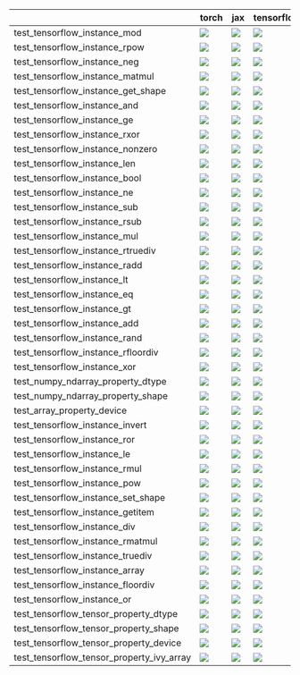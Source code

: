 |                                           | torch                                                                                                                                                                                  | jax                                                                                                                                                                                    | tensorflow                                                                                                                                                                             | numpy                                                                                                                                                                                  |
|:------------------------------------------|:---------------------------------------------------------------------------------------------------------------------------------------------------------------------------------------|:---------------------------------------------------------------------------------------------------------------------------------------------------------------------------------------|:---------------------------------------------------------------------------------------------------------------------------------------------------------------------------------------|:---------------------------------------------------------------------------------------------------------------------------------------------------------------------------------------|
| test_tensorflow_instance_mod              | <a href="https://github.com/unifyai/ivy/actions/runs/4012582243/jobs/6891133094" rel="noopener noreferrer" target="_blank"><img src=https://img.shields.io/badge/-failure-red></a>     | <a href="https://github.com/unifyai/ivy/actions/runs/4012582243/jobs/6891133094" rel="noopener noreferrer" target="_blank"><img src=https://img.shields.io/badge/-failure-red></a>     | <a href="https://github.com/unifyai/ivy/actions/runs/4014887161/jobs/6895964948" rel="noopener noreferrer" target="_blank"><img src=https://img.shields.io/badge/-failure-red></a>     | <a href="https://github.com/unifyai/ivy/actions/runs/4014887161/jobs/6895977372" rel="noopener noreferrer" target="_blank"><img src=https://img.shields.io/badge/-failure-red></a>     |
| test_tensorflow_instance_rpow             | <a href="https://github.com/unifyai/ivy/actions/runs/4012582243/jobs/6891133094" rel="noopener noreferrer" target="_blank"><img src=https://img.shields.io/badge/-failure-red></a>     | <a href="https://github.com/unifyai/ivy/actions/runs/4012582243/jobs/6891133094" rel="noopener noreferrer" target="_blank"><img src=https://img.shields.io/badge/-failure-red></a>     | <a href="https://github.com/unifyai/ivy/actions/runs/4014887161/jobs/6895977696" rel="noopener noreferrer" target="_blank"><img src=https://img.shields.io/badge/-failure-red></a>     | <a href="https://github.com/unifyai/ivy/actions/runs/4012582243/jobs/6891133094" rel="noopener noreferrer" target="_blank"><img src=https://img.shields.io/badge/-failure-red></a>     |
| test_tensorflow_instance_neg              | <a href="https://github.com/unifyai/ivy/actions/runs/4012582243/jobs/6891133094" rel="noopener noreferrer" target="_blank"><img src=https://img.shields.io/badge/-success-success></a> | <a href="https://github.com/unifyai/ivy/actions/runs/4014887161/jobs/6895976225" rel="noopener noreferrer" target="_blank"><img src=https://img.shields.io/badge/-success-success></a> | <a href="https://github.com/unifyai/ivy/actions/runs/4012582243/jobs/6891133094" rel="noopener noreferrer" target="_blank"><img src=https://img.shields.io/badge/-success-success></a> | <a href="https://github.com/unifyai/ivy/actions/runs/4014887161/jobs/6895975391" rel="noopener noreferrer" target="_blank"><img src=https://img.shields.io/badge/-success-success></a> |
| test_tensorflow_instance_matmul           | <a href="https://github.com/unifyai/ivy/actions/runs/4012582243/jobs/6891133094" rel="noopener noreferrer" target="_blank"><img src=https://img.shields.io/badge/-failure-red></a>     | <a href="https://github.com/unifyai/ivy/actions/runs/4012582243/jobs/6891133094" rel="noopener noreferrer" target="_blank"><img src=https://img.shields.io/badge/-failure-red></a>     | <a href="https://github.com/unifyai/ivy/actions/runs/4014887161/jobs/6895974083" rel="noopener noreferrer" target="_blank"><img src=https://img.shields.io/badge/-failure-red></a>     | <a href="https://github.com/unifyai/ivy/actions/runs/4014887161/jobs/6895964948" rel="noopener noreferrer" target="_blank"><img src=https://img.shields.io/badge/-failure-red></a>     |
| test_tensorflow_instance_get_shape        | <a href="https://github.com/unifyai/ivy/actions/runs/4012329973/jobs/6890687587" rel="noopener noreferrer" target="_blank"><img src=https://img.shields.io/badge/-success-success></a> | <a href="https://github.com/unifyai/ivy/actions/runs/4014887161/jobs/6895979891" rel="noopener noreferrer" target="_blank"><img src=https://img.shields.io/badge/-success-success></a> | <a href="https://github.com/unifyai/ivy/actions/runs/4014887161/jobs/6895975889" rel="noopener noreferrer" target="_blank"><img src=https://img.shields.io/badge/-success-success></a> | <a href="https://github.com/unifyai/ivy/actions/runs/4014887161/jobs/6895979891" rel="noopener noreferrer" target="_blank"><img src=https://img.shields.io/badge/-success-success></a> |
| test_tensorflow_instance_and              | <a href="https://github.com/unifyai/ivy/actions/runs/4014887161/jobs/6895976225" rel="noopener noreferrer" target="_blank"><img src=https://img.shields.io/badge/-success-success></a> | <a href="https://github.com/unifyai/ivy/actions/runs/4012329973/jobs/6890687587" rel="noopener noreferrer" target="_blank"><img src=https://img.shields.io/badge/-success-success></a> | <a href="https://github.com/unifyai/ivy/actions/runs/4014887161/jobs/6895974644" rel="noopener noreferrer" target="_blank"><img src=https://img.shields.io/badge/-success-success></a> | <a href="https://github.com/unifyai/ivy/actions/runs/4012329973/jobs/6890687587" rel="noopener noreferrer" target="_blank"><img src=https://img.shields.io/badge/-success-success></a> |
| test_tensorflow_instance_ge               | <a href="https://github.com/unifyai/ivy/actions/runs/4012329973/jobs/6890687587" rel="noopener noreferrer" target="_blank"><img src=https://img.shields.io/badge/-failure-red></a>     | <a href="https://github.com/unifyai/ivy/actions/runs/4012329973/jobs/6890687587" rel="noopener noreferrer" target="_blank"><img src=https://img.shields.io/badge/-failure-red></a>     | <a href="https://github.com/unifyai/ivy/actions/runs/4014887161/jobs/6895977372" rel="noopener noreferrer" target="_blank"><img src=https://img.shields.io/badge/-failure-red></a>     | <a href="https://github.com/unifyai/ivy/actions/runs/4012329973/jobs/6890687587" rel="noopener noreferrer" target="_blank"><img src=https://img.shields.io/badge/-failure-red></a>     |
| test_tensorflow_instance_rxor             | <a href="https://github.com/unifyai/ivy/actions/runs/4012582243/jobs/6891133094" rel="noopener noreferrer" target="_blank"><img src=https://img.shields.io/badge/-failure-red></a>     | <a href="https://github.com/unifyai/ivy/actions/runs/4012582243/jobs/6891133094" rel="noopener noreferrer" target="_blank"><img src=https://img.shields.io/badge/-failure-red></a>     | <a href="https://github.com/unifyai/ivy/actions/runs/4012582243/jobs/6891133094" rel="noopener noreferrer" target="_blank"><img src=https://img.shields.io/badge/-failure-red></a>     | <a href="https://github.com/unifyai/ivy/actions/runs/4012582243/jobs/6891133094" rel="noopener noreferrer" target="_blank"><img src=https://img.shields.io/badge/-failure-red></a>     |
| test_tensorflow_instance_nonzero          | <a href="https://github.com/unifyai/ivy/actions/runs/4014887161/jobs/6895976601" rel="noopener noreferrer" target="_blank"><img src=https://img.shields.io/badge/-success-success></a> | <a href="https://github.com/unifyai/ivy/actions/runs/4012582243/jobs/6891133094" rel="noopener noreferrer" target="_blank"><img src=https://img.shields.io/badge/-success-success></a> | <a href="https://github.com/unifyai/ivy/actions/runs/4014887161/jobs/6895974644" rel="noopener noreferrer" target="_blank"><img src=https://img.shields.io/badge/-success-success></a> | <a href="null" rel="noopener noreferrer" target="_blank"><img src=https://img.shields.io/badge/-success-success></a>                                                                   |
| test_tensorflow_instance_len              | <a href="https://github.com/unifyai/ivy/actions/runs/4014887161/jobs/6895963318" rel="noopener noreferrer" target="_blank"><img src=https://img.shields.io/badge/-success-success></a> | <a href="https://github.com/unifyai/ivy/actions/runs/4014887161/jobs/6895972457" rel="noopener noreferrer" target="_blank"><img src=https://img.shields.io/badge/-success-success></a> | <a href="https://github.com/unifyai/ivy/actions/runs/4012582243/jobs/6891133094" rel="noopener noreferrer" target="_blank"><img src=https://img.shields.io/badge/-success-success></a> | <a href="https://github.com/unifyai/ivy/actions/runs/4012582243/jobs/6891133094" rel="noopener noreferrer" target="_blank"><img src=https://img.shields.io/badge/-success-success></a> |
| test_tensorflow_instance_bool             | <a href="https://github.com/unifyai/ivy/actions/runs/4012329973/jobs/6890687587" rel="noopener noreferrer" target="_blank"><img src=https://img.shields.io/badge/-success-success></a> | <a href="https://github.com/unifyai/ivy/actions/runs/4012329973/jobs/6890687587" rel="noopener noreferrer" target="_blank"><img src=https://img.shields.io/badge/-success-success></a> | <a href="https://github.com/unifyai/ivy/actions/runs/4014887161/jobs/6895978358" rel="noopener noreferrer" target="_blank"><img src=https://img.shields.io/badge/-success-success></a> | <a href="null" rel="noopener noreferrer" target="_blank"><img src=https://img.shields.io/badge/-success-success></a>                                                                   |
| test_tensorflow_instance_ne               | <a href="https://github.com/unifyai/ivy/actions/runs/4012582243/jobs/6891133094" rel="noopener noreferrer" target="_blank"><img src=https://img.shields.io/badge/-failure-red></a>     | <a href="https://github.com/unifyai/ivy/actions/runs/4014887161/jobs/6895979891" rel="noopener noreferrer" target="_blank"><img src=https://img.shields.io/badge/-failure-red></a>     | <a href="https://github.com/unifyai/ivy/actions/runs/4014887161/jobs/6895963318" rel="noopener noreferrer" target="_blank"><img src=https://img.shields.io/badge/-failure-red></a>     | <a href="https://github.com/unifyai/ivy/actions/runs/4012582243/jobs/6891133094" rel="noopener noreferrer" target="_blank"><img src=https://img.shields.io/badge/-failure-red></a>     |
| test_tensorflow_instance_sub              | <a href="https://github.com/unifyai/ivy/actions/runs/4012582243/jobs/6891133094" rel="noopener noreferrer" target="_blank"><img src=https://img.shields.io/badge/-failure-red></a>     | <a href="https://github.com/unifyai/ivy/actions/runs/4014887161/jobs/6895975889" rel="noopener noreferrer" target="_blank"><img src=https://img.shields.io/badge/-failure-red></a>     | <a href="https://github.com/unifyai/ivy/actions/runs/4012582243/jobs/6891133094" rel="noopener noreferrer" target="_blank"><img src=https://img.shields.io/badge/-failure-red></a>     | <a href="https://github.com/unifyai/ivy/actions/runs/4012582243/jobs/6891133094" rel="noopener noreferrer" target="_blank"><img src=https://img.shields.io/badge/-failure-red></a>     |
| test_tensorflow_instance_rsub             | <a href="https://github.com/unifyai/ivy/actions/runs/4014887161/jobs/6895974083" rel="noopener noreferrer" target="_blank"><img src=https://img.shields.io/badge/-success-success></a> | <a href="null" rel="noopener noreferrer" target="_blank"><img src=https://img.shields.io/badge/-success-success></a>                                                                   | <a href="https://github.com/unifyai/ivy/actions/runs/4012582243/jobs/6891133094" rel="noopener noreferrer" target="_blank"><img src=https://img.shields.io/badge/-success-success></a> | <a href="https://github.com/unifyai/ivy/actions/runs/4012582243/jobs/6891133094" rel="noopener noreferrer" target="_blank"><img src=https://img.shields.io/badge/-success-success></a> |
| test_tensorflow_instance_mul              | <a href="https://github.com/unifyai/ivy/actions/runs/4014887161/jobs/6895964110" rel="noopener noreferrer" target="_blank"><img src=https://img.shields.io/badge/-failure-red></a>     | <a href="https://github.com/unifyai/ivy/actions/runs/4014887161/jobs/6895964739" rel="noopener noreferrer" target="_blank"><img src=https://img.shields.io/badge/-failure-red></a>     | <a href="https://github.com/unifyai/ivy/actions/runs/4014887161/jobs/6895975391" rel="noopener noreferrer" target="_blank"><img src=https://img.shields.io/badge/-failure-red></a>     | <a href="null" rel="noopener noreferrer" target="_blank"><img src=https://img.shields.io/badge/-failure-red></a>                                                                       |
| test_tensorflow_instance_rtruediv         | <a href="https://github.com/unifyai/ivy/actions/runs/4014887161/jobs/6895963318" rel="noopener noreferrer" target="_blank"><img src=https://img.shields.io/badge/-success-success></a> | <a href="https://github.com/unifyai/ivy/actions/runs/4014887161/jobs/6895978635" rel="noopener noreferrer" target="_blank"><img src=https://img.shields.io/badge/-success-success></a> | <a href="https://github.com/unifyai/ivy/actions/runs/4012582243/jobs/6891133094" rel="noopener noreferrer" target="_blank"><img src=https://img.shields.io/badge/-success-success></a> | <a href="https://github.com/unifyai/ivy/actions/runs/4012582243/jobs/6891133094" rel="noopener noreferrer" target="_blank"><img src=https://img.shields.io/badge/-success-success></a> |
| test_tensorflow_instance_radd             | <a href="https://github.com/unifyai/ivy/actions/runs/4014887161/jobs/6895970923" rel="noopener noreferrer" target="_blank"><img src=https://img.shields.io/badge/-success-success></a> | <a href="https://github.com/unifyai/ivy/actions/runs/4014887161/jobs/6895977696" rel="noopener noreferrer" target="_blank"><img src=https://img.shields.io/badge/-success-success></a> | <a href="https://github.com/unifyai/ivy/actions/runs/4014887161/jobs/6895978635" rel="noopener noreferrer" target="_blank"><img src=https://img.shields.io/badge/-success-success></a> | <a href="https://github.com/unifyai/ivy/actions/runs/4012582243/jobs/6891133094" rel="noopener noreferrer" target="_blank"><img src=https://img.shields.io/badge/-success-success></a> |
| test_tensorflow_instance_lt               | <a href="https://github.com/unifyai/ivy/actions/runs/4014887161/jobs/6895976601" rel="noopener noreferrer" target="_blank"><img src=https://img.shields.io/badge/-failure-red></a>     | <a href="https://github.com/unifyai/ivy/actions/runs/4014887161/jobs/6895975121" rel="noopener noreferrer" target="_blank"><img src=https://img.shields.io/badge/-failure-red></a>     | <a href="https://github.com/unifyai/ivy/actions/runs/4012582243/jobs/6891133094" rel="noopener noreferrer" target="_blank"><img src=https://img.shields.io/badge/-failure-red></a>     | <a href="https://github.com/unifyai/ivy/actions/runs/4014887161/jobs/6895976225" rel="noopener noreferrer" target="_blank"><img src=https://img.shields.io/badge/-failure-red></a>     |
| test_tensorflow_instance_eq               | <a href="https://github.com/unifyai/ivy/actions/runs/4012329973/jobs/6890687587" rel="noopener noreferrer" target="_blank"><img src=https://img.shields.io/badge/-failure-red></a>     | <a href="https://github.com/unifyai/ivy/actions/runs/4012329973/jobs/6890687587" rel="noopener noreferrer" target="_blank"><img src=https://img.shields.io/badge/-success-success></a> | <a href="https://github.com/unifyai/ivy/actions/runs/4014887161/jobs/6895964948" rel="noopener noreferrer" target="_blank"><img src=https://img.shields.io/badge/-success-success></a> | <a href="https://github.com/unifyai/ivy/actions/runs/4014887161/jobs/6895975121" rel="noopener noreferrer" target="_blank"><img src=https://img.shields.io/badge/-success-success></a> |
| test_tensorflow_instance_gt               | <a href="https://github.com/unifyai/ivy/actions/runs/4014887161/jobs/6895964948" rel="noopener noreferrer" target="_blank"><img src=https://img.shields.io/badge/-failure-red></a>     | <a href="https://github.com/unifyai/ivy/actions/runs/4012582243/jobs/6891133094" rel="noopener noreferrer" target="_blank"><img src=https://img.shields.io/badge/-failure-red></a>     | <a href="https://github.com/unifyai/ivy/actions/runs/4014887161/jobs/6895974644" rel="noopener noreferrer" target="_blank"><img src=https://img.shields.io/badge/-failure-red></a>     | <a href="https://github.com/unifyai/ivy/actions/runs/4012582243/jobs/6891133094" rel="noopener noreferrer" target="_blank"><img src=https://img.shields.io/badge/-failure-red></a>     |
| test_tensorflow_instance_add              | <a href="https://github.com/unifyai/ivy/actions/runs/4012329973/jobs/6890687587" rel="noopener noreferrer" target="_blank"><img src=https://img.shields.io/badge/-success-success></a> | <a href="https://github.com/unifyai/ivy/actions/runs/4014887161/jobs/6895979891" rel="noopener noreferrer" target="_blank"><img src=https://img.shields.io/badge/-success-success></a> | <a href="https://github.com/unifyai/ivy/actions/runs/4014887161/jobs/6895974644" rel="noopener noreferrer" target="_blank"><img src=https://img.shields.io/badge/-success-success></a> | <a href="https://github.com/unifyai/ivy/actions/runs/4012329973/jobs/6890687587" rel="noopener noreferrer" target="_blank"><img src=https://img.shields.io/badge/-success-success></a> |
| test_tensorflow_instance_rand             | <a href="https://github.com/unifyai/ivy/actions/runs/4014887161/jobs/6895974644" rel="noopener noreferrer" target="_blank"><img src=https://img.shields.io/badge/-failure-red></a>     | <a href="https://github.com/unifyai/ivy/actions/runs/4012582243/jobs/6891133094" rel="noopener noreferrer" target="_blank"><img src=https://img.shields.io/badge/-failure-red></a>     | <a href="null" rel="noopener noreferrer" target="_blank"><img src=https://img.shields.io/badge/-failure-red></a>                                                                       | <a href="https://github.com/unifyai/ivy/actions/runs/4012582243/jobs/6891133094" rel="noopener noreferrer" target="_blank"><img src=https://img.shields.io/badge/-failure-red></a>     |
| test_tensorflow_instance_rfloordiv        | <a href="https://github.com/unifyai/ivy/actions/runs/4012582243/jobs/6891133094" rel="noopener noreferrer" target="_blank"><img src=https://img.shields.io/badge/-failure-red></a>     | <a href="https://github.com/unifyai/ivy/actions/runs/4014887161/jobs/6895974083" rel="noopener noreferrer" target="_blank"><img src=https://img.shields.io/badge/-success-success></a> | <a href="https://github.com/unifyai/ivy/actions/runs/4014887161/jobs/6895979891" rel="noopener noreferrer" target="_blank"><img src=https://img.shields.io/badge/-success-success></a> | <a href="https://github.com/unifyai/ivy/actions/runs/4012582243/jobs/6891133094" rel="noopener noreferrer" target="_blank"><img src=https://img.shields.io/badge/-failure-red></a>     |
| test_tensorflow_instance_xor              | <a href="https://github.com/unifyai/ivy/actions/runs/4014887161/jobs/6895972457" rel="noopener noreferrer" target="_blank"><img src=https://img.shields.io/badge/-failure-red></a>     | <a href="https://github.com/unifyai/ivy/actions/runs/4014887161/jobs/6895978358" rel="noopener noreferrer" target="_blank"><img src=https://img.shields.io/badge/-failure-red></a>     | <a href="https://github.com/unifyai/ivy/actions/runs/4014887161/jobs/6895964110" rel="noopener noreferrer" target="_blank"><img src=https://img.shields.io/badge/-failure-red></a>     | <a href="https://github.com/unifyai/ivy/actions/runs/4012582243/jobs/6891133094" rel="noopener noreferrer" target="_blank"><img src=https://img.shields.io/badge/-failure-red></a>     |
| test_numpy_ndarray_property_dtype         | <a href="https://github.com/unifyai/ivy/actions/runs/3846377220/jobs/6551632303" rel="noopener noreferrer" target="_blank"><img src=https://img.shields.io/badge/-failure-red></a>     | <a href="https://github.com/unifyai/ivy/actions/runs/3846377220/jobs/6551655611" rel="noopener noreferrer" target="_blank"><img src=https://img.shields.io/badge/-failure-red></a>     | <a href="https://github.com/unifyai/ivy/actions/runs/3846377220/jobs/6551631626" rel="noopener noreferrer" target="_blank"><img src=https://img.shields.io/badge/-failure-red></a>     | <a href="https://github.com/unifyai/ivy/actions/runs/3847584042/jobs/6554248154" rel="noopener noreferrer" target="_blank"><img src=https://img.shields.io/badge/-failure-red></a>     |
| test_numpy_ndarray_property_shape         | <a href="https://github.com/unifyai/ivy/actions/runs/3815434421/jobs/6490413760" rel="noopener noreferrer" target="_blank"><img src=https://img.shields.io/badge/-success-success></a> | <a href="https://github.com/unifyai/ivy/actions/runs/3820998689/jobs/6499729750" rel="noopener noreferrer" target="_blank"><img src=https://img.shields.io/badge/-success-success></a> | <a href="https://github.com/unifyai/ivy/actions/runs/3841012498/jobs/6540741723" rel="noopener noreferrer" target="_blank"><img src=https://img.shields.io/badge/-success-success></a> | <a href="https://github.com/unifyai/ivy/actions/runs/3846377220/jobs/6551650363" rel="noopener noreferrer" target="_blank"><img src=https://img.shields.io/badge/-failure-red></a>     |
| test_array_property_device                | <a href="null" rel="noopener noreferrer" target="_blank"><img src=https://img.shields.io/badge/-failure-red></a>                                                                       | <a href="https://github.com/unifyai/ivy/actions/runs/3791293454/jobs/6446618989" rel="noopener noreferrer" target="_blank"><img src=https://img.shields.io/badge/-success-success></a> | <a href="https://github.com/unifyai/ivy/actions/runs/3846377220/jobs/6551627733" rel="noopener noreferrer" target="_blank"><img src=https://img.shields.io/badge/-failure-red></a>     | <a href="https://github.com/unifyai/ivy/actions/runs/3846377220/jobs/6551633245" rel="noopener noreferrer" target="_blank"><img src=https://img.shields.io/badge/-failure-red></a>     |
| test_tensorflow_instance_invert           | <a href="https://github.com/unifyai/ivy/actions/runs/4012582243/jobs/6891133094" rel="noopener noreferrer" target="_blank"><img src=https://img.shields.io/badge/-success-success></a> | <a href="https://github.com/unifyai/ivy/actions/runs/4014887161/jobs/6895978358" rel="noopener noreferrer" target="_blank"><img src=https://img.shields.io/badge/-success-success></a> | <a href="https://github.com/unifyai/ivy/actions/runs/4014887161/jobs/6895964110" rel="noopener noreferrer" target="_blank"><img src=https://img.shields.io/badge/-success-success></a> | <a href="https://github.com/unifyai/ivy/actions/runs/4014887161/jobs/6895977696" rel="noopener noreferrer" target="_blank"><img src=https://img.shields.io/badge/-success-success></a> |
| test_tensorflow_instance_ror              | <a href="https://github.com/unifyai/ivy/actions/runs/4014887161/jobs/6895978031" rel="noopener noreferrer" target="_blank"><img src=https://img.shields.io/badge/-failure-red></a>     | <a href="https://github.com/unifyai/ivy/actions/runs/4012582243/jobs/6891133094" rel="noopener noreferrer" target="_blank"><img src=https://img.shields.io/badge/-failure-red></a>     | <a href="https://github.com/unifyai/ivy/actions/runs/4014887161/jobs/6895978635" rel="noopener noreferrer" target="_blank"><img src=https://img.shields.io/badge/-failure-red></a>     | <a href="https://github.com/unifyai/ivy/actions/runs/4014887161/jobs/6895963318" rel="noopener noreferrer" target="_blank"><img src=https://img.shields.io/badge/-failure-red></a>     |
| test_tensorflow_instance_le               | <a href="https://github.com/unifyai/ivy/actions/runs/4012582243/jobs/6891133094" rel="noopener noreferrer" target="_blank"><img src=https://img.shields.io/badge/-failure-red></a>     | <a href="https://github.com/unifyai/ivy/actions/runs/4014887161/jobs/6895978031" rel="noopener noreferrer" target="_blank"><img src=https://img.shields.io/badge/-failure-red></a>     | <a href="https://github.com/unifyai/ivy/actions/runs/4012582243/jobs/6891133094" rel="noopener noreferrer" target="_blank"><img src=https://img.shields.io/badge/-failure-red></a>     | <a href="https://github.com/unifyai/ivy/actions/runs/4012582243/jobs/6891133094" rel="noopener noreferrer" target="_blank"><img src=https://img.shields.io/badge/-failure-red></a>     |
| test_tensorflow_instance_rmul             | <a href="https://github.com/unifyai/ivy/actions/runs/4014887161/jobs/6895976225" rel="noopener noreferrer" target="_blank"><img src=https://img.shields.io/badge/-success-success></a> | <a href="https://github.com/unifyai/ivy/actions/runs/4014887161/jobs/6895976225" rel="noopener noreferrer" target="_blank"><img src=https://img.shields.io/badge/-success-success></a> | <a href="https://github.com/unifyai/ivy/actions/runs/4012582243/jobs/6891133094" rel="noopener noreferrer" target="_blank"><img src=https://img.shields.io/badge/-success-success></a> | <a href="https://github.com/unifyai/ivy/actions/runs/4014887161/jobs/6895964948" rel="noopener noreferrer" target="_blank"><img src=https://img.shields.io/badge/-success-success></a> |
| test_tensorflow_instance_pow              | <a href="https://github.com/unifyai/ivy/actions/runs/4014887161/jobs/6895977696" rel="noopener noreferrer" target="_blank"><img src=https://img.shields.io/badge/-success-success></a> | <a href="https://github.com/unifyai/ivy/actions/runs/4012582243/jobs/6891133094" rel="noopener noreferrer" target="_blank"><img src=https://img.shields.io/badge/-failure-red></a>     | <a href="https://github.com/unifyai/ivy/actions/runs/4014887161/jobs/6895964948" rel="noopener noreferrer" target="_blank"><img src=https://img.shields.io/badge/-success-success></a> | <a href="https://github.com/unifyai/ivy/actions/runs/4012582243/jobs/6891133094" rel="noopener noreferrer" target="_blank"><img src=https://img.shields.io/badge/-success-success></a> |
| test_tensorflow_instance_set_shape        | <a href="https://github.com/unifyai/ivy/actions/runs/4012582243/jobs/6891133094" rel="noopener noreferrer" target="_blank"><img src=https://img.shields.io/badge/-success-success></a> | <a href="https://github.com/unifyai/ivy/actions/runs/4012582243/jobs/6891133094" rel="noopener noreferrer" target="_blank"><img src=https://img.shields.io/badge/-success-success></a> | <a href="https://github.com/unifyai/ivy/actions/runs/4014887161/jobs/6895971139" rel="noopener noreferrer" target="_blank"><img src=https://img.shields.io/badge/-success-success></a> | <a href="https://github.com/unifyai/ivy/actions/runs/4012582243/jobs/6891133094" rel="noopener noreferrer" target="_blank"><img src=https://img.shields.io/badge/-success-success></a> |
| test_tensorflow_instance_getitem          | <a href="https://github.com/unifyai/ivy/actions/runs/4014887161/jobs/6895978358" rel="noopener noreferrer" target="_blank"><img src=https://img.shields.io/badge/-success-success></a> | <a href="https://github.com/unifyai/ivy/actions/runs/4014887161/jobs/6895976824" rel="noopener noreferrer" target="_blank"><img src=https://img.shields.io/badge/-success-success></a> | <a href="https://github.com/unifyai/ivy/actions/runs/4012582243/jobs/6891133094" rel="noopener noreferrer" target="_blank"><img src=https://img.shields.io/badge/-success-success></a> | <a href="https://github.com/unifyai/ivy/actions/runs/4012582243/jobs/6891133094" rel="noopener noreferrer" target="_blank"><img src=https://img.shields.io/badge/-success-success></a> |
| test_tensorflow_instance_div              | <a href="https://github.com/unifyai/ivy/actions/runs/4012329973/jobs/6890687587" rel="noopener noreferrer" target="_blank"><img src=https://img.shields.io/badge/-failure-red></a>     | <a href="https://github.com/unifyai/ivy/actions/runs/4012329973/jobs/6890687587" rel="noopener noreferrer" target="_blank"><img src=https://img.shields.io/badge/-failure-red></a>     | <a href="https://github.com/unifyai/ivy/actions/runs/4012329973/jobs/6890687587" rel="noopener noreferrer" target="_blank"><img src=https://img.shields.io/badge/-failure-red></a>     | <a href="https://github.com/unifyai/ivy/actions/runs/4014887161/jobs/6895974644" rel="noopener noreferrer" target="_blank"><img src=https://img.shields.io/badge/-failure-red></a>     |
| test_tensorflow_instance_rmatmul          | <a href="https://github.com/unifyai/ivy/actions/runs/4012582243/jobs/6891133094" rel="noopener noreferrer" target="_blank"><img src=https://img.shields.io/badge/-failure-red></a>     | <a href="https://github.com/unifyai/ivy/actions/runs/4012582243/jobs/6891133094" rel="noopener noreferrer" target="_blank"><img src=https://img.shields.io/badge/-failure-red></a>     | <a href="https://github.com/unifyai/ivy/actions/runs/4014887161/jobs/6895978031" rel="noopener noreferrer" target="_blank"><img src=https://img.shields.io/badge/-success-success></a> | <a href="https://github.com/unifyai/ivy/actions/runs/4014887161/jobs/6895970923" rel="noopener noreferrer" target="_blank"><img src=https://img.shields.io/badge/-failure-red></a>     |
| test_tensorflow_instance_truediv          | <a href="https://github.com/unifyai/ivy/actions/runs/4014887161/jobs/6895964110" rel="noopener noreferrer" target="_blank"><img src=https://img.shields.io/badge/-failure-red></a>     | <a href="https://github.com/unifyai/ivy/actions/runs/4014887161/jobs/6895970923" rel="noopener noreferrer" target="_blank"><img src=https://img.shields.io/badge/-failure-red></a>     | <a href="https://github.com/unifyai/ivy/actions/runs/4012582243/jobs/6891133094" rel="noopener noreferrer" target="_blank"><img src=https://img.shields.io/badge/-failure-red></a>     | <a href="https://github.com/unifyai/ivy/actions/runs/4012582243/jobs/6891133094" rel="noopener noreferrer" target="_blank"><img src=https://img.shields.io/badge/-success-success></a> |
| test_tensorflow_instance_array            | <a href="https://github.com/unifyai/ivy/actions/runs/4014887161/jobs/6895970923" rel="noopener noreferrer" target="_blank"><img src=https://img.shields.io/badge/-failure-red></a>     | <a href="https://github.com/unifyai/ivy/actions/runs/4014887161/jobs/6895975121" rel="noopener noreferrer" target="_blank"><img src=https://img.shields.io/badge/-failure-red></a>     | <a href="https://github.com/unifyai/ivy/actions/runs/4012329973/jobs/6890687587" rel="noopener noreferrer" target="_blank"><img src=https://img.shields.io/badge/-failure-red></a>     | <a href="https://github.com/unifyai/ivy/actions/runs/4012329973/jobs/6890687587" rel="noopener noreferrer" target="_blank"><img src=https://img.shields.io/badge/-failure-red></a>     |
| test_tensorflow_instance_floordiv         | <a href="https://github.com/unifyai/ivy/actions/runs/4012329973/jobs/6890687587" rel="noopener noreferrer" target="_blank"><img src=https://img.shields.io/badge/-success-success></a> | <a href="https://github.com/unifyai/ivy/actions/runs/4012329973/jobs/6890687587" rel="noopener noreferrer" target="_blank"><img src=https://img.shields.io/badge/-success-success></a> | <a href="https://github.com/unifyai/ivy/actions/runs/4012329973/jobs/6890687587" rel="noopener noreferrer" target="_blank"><img src=https://img.shields.io/badge/-success-success></a> | <a href="https://github.com/unifyai/ivy/actions/runs/4012329973/jobs/6890687587" rel="noopener noreferrer" target="_blank"><img src=https://img.shields.io/badge/-success-success></a> |
| test_tensorflow_instance_or               | <a href="https://github.com/unifyai/ivy/actions/runs/4012582243/jobs/6891133094" rel="noopener noreferrer" target="_blank"><img src=https://img.shields.io/badge/-failure-red></a>     | <a href="https://github.com/unifyai/ivy/actions/runs/4014887161/jobs/6895975889" rel="noopener noreferrer" target="_blank"><img src=https://img.shields.io/badge/-failure-red></a>     | <a href="https://github.com/unifyai/ivy/actions/runs/4012582243/jobs/6891133094" rel="noopener noreferrer" target="_blank"><img src=https://img.shields.io/badge/-failure-red></a>     | <a href="https://github.com/unifyai/ivy/actions/runs/4014887161/jobs/6895974083" rel="noopener noreferrer" target="_blank"><img src=https://img.shields.io/badge/-failure-red></a>     |
| test_tensorflow_tensor_property_dtype     | <a href="https://github.com/unifyai/ivy/actions/runs/4014887161/jobs/6895963318" rel="noopener noreferrer" target="_blank"><img src=https://img.shields.io/badge/-success-success></a> | <a href="https://github.com/unifyai/ivy/actions/runs/4012582243/jobs/6891133094" rel="noopener noreferrer" target="_blank"><img src=https://img.shields.io/badge/-success-success></a> | <a href="https://github.com/unifyai/ivy/actions/runs/4014887161/jobs/6895979891" rel="noopener noreferrer" target="_blank"><img src=https://img.shields.io/badge/-success-success></a> | <a href="https://github.com/unifyai/ivy/actions/runs/4014887161/jobs/6895972457" rel="noopener noreferrer" target="_blank"><img src=https://img.shields.io/badge/-success-success></a> |
| test_tensorflow_tensor_property_shape     | <a href="https://github.com/unifyai/ivy/actions/runs/4012582243/jobs/6891133094" rel="noopener noreferrer" target="_blank"><img src=https://img.shields.io/badge/-success-success></a> | <a href="https://github.com/unifyai/ivy/actions/runs/4012582243/jobs/6891133094" rel="noopener noreferrer" target="_blank"><img src=https://img.shields.io/badge/-success-success></a> | <a href="https://github.com/unifyai/ivy/actions/runs/4012582243/jobs/6891133094" rel="noopener noreferrer" target="_blank"><img src=https://img.shields.io/badge/-success-success></a> | <a href="https://github.com/unifyai/ivy/actions/runs/4012582243/jobs/6891133094" rel="noopener noreferrer" target="_blank"><img src=https://img.shields.io/badge/-success-success></a> |
| test_tensorflow_tensor_property_device    | <a href="https://github.com/unifyai/ivy/actions/runs/4012582243/jobs/6891133094" rel="noopener noreferrer" target="_blank"><img src=https://img.shields.io/badge/-success-success></a> | <a href="https://github.com/unifyai/ivy/actions/runs/4012582243/jobs/6891133094" rel="noopener noreferrer" target="_blank"><img src=https://img.shields.io/badge/-success-success></a> | <a href="https://github.com/unifyai/ivy/actions/runs/4012582243/jobs/6891133094" rel="noopener noreferrer" target="_blank"><img src=https://img.shields.io/badge/-success-success></a> | <a href="https://github.com/unifyai/ivy/actions/runs/4012582243/jobs/6891133094" rel="noopener noreferrer" target="_blank"><img src=https://img.shields.io/badge/-success-success></a> |
| test_tensorflow_tensor_property_ivy_array | <a href="https://github.com/unifyai/ivy/actions/runs/4012582243/jobs/6891133094" rel="noopener noreferrer" target="_blank"><img src=https://img.shields.io/badge/-success-success></a> | <a href="https://github.com/unifyai/ivy/actions/runs/4012582243/jobs/6891133094" rel="noopener noreferrer" target="_blank"><img src=https://img.shields.io/badge/-success-success></a> | <a href="https://github.com/unifyai/ivy/actions/runs/4012582243/jobs/6891133094" rel="noopener noreferrer" target="_blank"><img src=https://img.shields.io/badge/-success-success></a> | <a href="https://github.com/unifyai/ivy/actions/runs/4012582243/jobs/6891133094" rel="noopener noreferrer" target="_blank"><img src=https://img.shields.io/badge/-success-success></a> |
